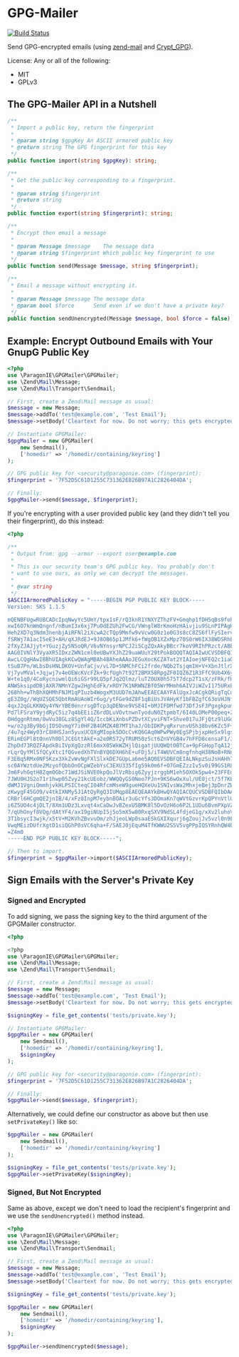 # GPG-Mailer

[![Build Status](https://travis-ci.org/paragonie/gpg-mailer.svg?branch=master)](https://travis-ci.org/paragonie/gpg-mailer)

Send GPG-encrypted emails (using [zend-mail](https://github.com/zendframework/zend-mail)
and [Crypt_GPG](https://github.com/pear/Crypt_GPG)).

License: Any or all of the following:

 * MIT
 * GPLv3

## The GPG-Mailer API in a Nutshell

```php
/**
 * Import a public key, return the fingerprint
 *
 * @param string $gpgKey An ASCII armored public key
 * @return string The GPG fingerprint for this key
 */
public function import(string $gpgKey): string;

/**
 * Get the public key corresponding to a fingerprint.
 *
 * @param string $fingerprint
 * @return string
 */
public function export(string $fingerprint): string;

/**
 * Encrypt then email a message
 *
 * @param Message $message    The message data
 * @param string $fingerprint Which public key fingerprint to use
 */
public function send(Message $message, string $fingerprint);

/**
 * Email a message without encrypting it.
 *
 * @param Message $message The message data
 * @param bool $force      Send even if we don't have a private key?
 */
public function sendUnencrypted(Message $message, bool $force = false);
```

## Example: Encrypt Outbound Emails with Your GnupG Public Key

```php
<?php
use \ParagonIE\GPGMailer\GPGMailer;
use \Zend\Mail\Message;
use \Zend\Mail\Transport\Sendmail;

// First, create a Zend\Mail message as usual:
$message = new Message;
$message->addTo('test@example.com', 'Test Email');
$message->setBody('Cleartext for now. Do not worry; this gets encrypted.');

// Instantiate GPGMailer:
$gpgMailer = new GPGMailer(
    new Sendmail(), 
    ['homedir' => '/homedir/containing/keyring']
);

// GPG public key for <security@paragonie.com> (fingerprint):
$fingerprint = '7F52D5C61D1255C731362E826B97A1C2826404DA';

// Finally:
$gpgMailer->send($message, $fingerprint); 
```

If you're encrypting with a user provided public key (and they didn't tell you
their fingerprint), do this instead:

```php
<?php

/**
 * Output from: gpg --armor --export user@example.com
 *
 * This is our security team's GPG public key. You probably don't
 * want to use ours, as only we can decrypt the messages.
 *
 * @var string 
 */
$ASCIIArmoredPublicKey = "-----BEGIN PGP PUBLIC KEY BLOCK-----
Version: SKS 1.1.5

mQENBFUgwRUBCADcIpqNwyYc5UmY/tpx1sF/rQ3knR1YNXYZThzFV+Gmqhp1fDH5qBs9foh1
xwI6O7knWmQngnf/nBumI3x6xj7PuOdEZUh2FwCG/VWnglW8rKmoHzHAivjiu9SLnPIPAgHS
Heh2XD7q3Ndm3nenbjAiRFNl2iXcwA2cTQp9Mmfw9vVcw0G0z1o0G3s8cC8ZS6flFySIervv
fSRWj7A1acI5eE3+AH/qXJRdEJ+9J8OB65p1JMfk6+fWgOB1XZxMpz70S0rW6IX38WDSRhEK
2fXyZJAJjyt+YGuzjZySNSoQR/V6vNYnsyrNPCJ2i5CgZQxAkyBBcr7koV9RIhPRzct/ABEB
AAG0IVNlY3VyaXR5IDxzZWN1cml0eUBwYXJhZ29uaWUuY29tPokBOQQTAQIAIwUCVSDBFQIb
AwcLCQgHAwIBBhUIAgkKCwQWAgMBAh4BAheAAAoJEGuXocKCZATat2YIAIoejNFEQ2c1iaOE
tSuB7Pn/WLbsDsHNLDKOV+UnfaCjv/vL7D+5NMChFCi2frde/NQb2TsjqmIH+V+XbnJtlrXD
Vj7yvMVal+Jqjwj7v4eOEWcKVcFZk+9cfUgh7t92T2BMX58RpgZF0IQZ6Z1R3FfC9Ub4X6yk
W+te1q0/4CoRycniwmlQi6iGSr99LQ5pfJq2Qlmz/luTZ0UX0h575T7dcp2T1sX/zFRk/fHe
ANWSksipdDBjAXR7NMnYZgw2HghEdFk/xRDY7K1NRWNZBf05WrMHmh6AIVJiWZvI175URxEe
268hh+wThBhXQHMhFNJM1qPIuzb4WogxM3UUD7mJAhwEEAECAAYFAlUgxJcACgkQRigTqCu8
gE3Z0g//WqUZSQE5QbtRmAUAoWIr6ug/ytFGe9dZ8F1qBiUsJVAHyKf1bFBZgfC63oVHJNfO
4qxJ2qGLKKNQy4YNrYBE0enrrsgDTcp3qDENne9VSE4I+bMJIFDMfwd73DfJsF3PgxgkpumN
Pd7lFSraY9yjdRyC5iz7q4bEEiiZ6rdDLuVOvtnwnTyoduN0ZtpmbT/6I40LOMeP00peq+2n
OHdggnRtmm/0wVu38GLz8SgYl4Q/IccbKiXnbsPZDvtXCyviFNT+Shve017uJFjQtz9lUGqf
+w/o2g3By9bGjIDSOvmgY7i0HF2B4GMZK4B7MT1haJ/ObIDKPyqRxrunvUSh38bv6KZc5F+V
/4u7qz4Wy03rC8HHSJan5yuxUCQXgMIopk5DOcCvKQ6GAq0WPwPWy0EgSPjbjxpHeSx9lgsI
ERimEGPl8tOnnVh0DlJCEGttAkE+a2e0R572yTRUM50zSct6ZnVYGB4v7hFFD8censaF1/Jm
ZhpDd73RQZFApdkBiIVpXgQzzRl6mxX05WkWZHjlQigatjUUQWQtOBTCa+9pFGHopTqA12ju
rLqrQyYMlSfQCyXtc1fQGvedXhTVnBYQ6DXH6hE+uFDj5/iT4WUVCm8ngfnhqH38NoB+RNn2
F3EBq5RMx0NF5Kzx3XkZvWvNgFXlSlxkDE7GUpLa6me5AQ0EVSDBFQEIALNkpzSuJsHAHh79
sc0AYWztdUe2MzyofQbbOnOCpWZebYsC3EXU335fIg59k0m6f+O7GmEZzzIv5v0i99GS1R8C
Jm6FvhGqtH8ZqmOGbc71WdJSiNVE0kpQoJlVzRbig6ZyyjzrggbM1eh5OXOk5pw4+23FFEdw
7JWU0HJS2o71r1hwp05Zvy21kcUEobz/WWQQyGS0Neo7PJn+9KS6wOxXul/UE0jct/5f7KLM
dWMJ1VgniQmmhjvkHLPSICteqCI04RfcmMseW9gueHQXeUu1SNIvsWa2MhxjeBej3pDnrZWs
zKwygF45GO9/v4tkIXNMy5J1AtOyRgQ3IUMqp8EAEQEAAYkBHwQYAQIACQUCVSDBFQIbDAAK
CRBrl6HCgmQE2jnIB/4/xFz8InpM7eybnBOAir3uGcYfs3DOmaKn7qWVtGzvrKpQPYnVtlU2
i6Z5UO4c4jDLT/8Xm1UDz3Lxvqt4xCaDwJvBZexU5BMK8l5DvOzH6o6P2L1UDu6BvmPXpVZz
7/qUhOnyf8VQg/dAtYF4/ax19giNUpI5j5o5mX5w80RxqSXV9NdSL4fdjeG1g/xXv2luhoV5
3T1bsycI3wjk/x5tV+M2KVhZBvvuOm/zhJjeoLWp0saaESkGXIXqurj6gZoujJvSvzl0n9F9
VwqMEizDUfrXgtD1siQGhP0sVC6qha+F/SAEJ0jEquM4TfKWWU2S5V5vgPPpIQSYRnhQW4b1
=Z4m0
-----END PGP PUBLIC KEY BLOCK-----";

// Then to import.
$fingerprint = $gpgMailer->import($ASCIIArmoredPublicKey);
```

## Sign Emails with the Server's Private Key 

### Signed and Encrypted

To add signing, we pass the signing key to the third argument of the
GPGMailer constructor.

```php
<?php

<?php
use \ParagonIE\GPGMailer\GPGMailer;
use \Zend\Mail\Message;
use \Zend\Mail\Transport\Sendmail;

// First, create a Zend\Mail message as usual:
$message = new Message;
$message->addTo('test@example.com', 'Test Email');
$message->setBody('Cleartext for now. Do not worry; this gets encrypted.');

$signingKey = file_get_contents('tests/private.key');

// Instantiate GPGMailer:
$gpgMailer = new GPGMailer(
    new Sendmail(), 
    ['homedir' => '/homedir/containing/keyring'],
    $signingKey
);

// GPG public key for <security@paragonie.com> (fingerprint):
$fingerprint = '7F52D5C61D1255C731362E826B97A1C2826404DA';

// Finally:
$gpgMailer->send($message, $fingerprint); 
```

Alternatively, we could define our constructor as above but then use
`setPrivateKey()` like so:

```php
$gpgMailer = new GPGMailer(
    new Sendmail(), 
    ['homedir' => '/homedir/containing/keyring']
);

$signingKey = file_get_contents('tests/private.key');
$gpgMailer->setPrivateKey($signingKey);
```

### Signed, But Not Encrypted

Same as above, except we don't need to load the recipient's fingerprint
and we use the `sendUnencrypted()` method instead.

```php
<?php
use \ParagonIE\GPGMailer\GPGMailer;
use \Zend\Mail\Message;
use \Zend\Mail\Transport\Sendmail;

// First, create a Zend\Mail message as usual:
$message = new Message;
$message->addTo('test@example.com', 'Test Email');
$message->setBody('Cleartext for now. Do not worry; this gets encrypted.');

$signingKey = file_get_contents('tests/private.key');

$gpgMailer = new GPGMailer(
    new Sendmail(), 
    ['homedir' => '/homedir/containing/keyring'],
    $signingKey
);

$gpgMailer->sendUnencrypted($message); 
```
